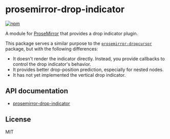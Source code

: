 # prosemirror-drop-indicator

[![npm](https://img.shields.io/npm/v/prosemirror-drop-indicator)](https://www.npmjs.com/package/prosemirror-drop-indicator)

A module for [ProseMirror](https://prosemirror.net/) that provides a drop indicator plugin.

This package serves a similar purpose to the [`prosemirror-dropcursor`](https://github.com/ProseMirror/prosemirror-dropcursor) package, but with the following differences:

- It doesn't render the indicator directly. Instead, you provide callbacks to control the drop indicator's behavior.
- It provides better drop-position prediction, especially for nested nodes.
- It has not yet implemented the vertical drop indicator.

## API documentation

- [prosemirror-drop-indicator](https://doc.deno.land/https://esm.sh/prosemirror-drop-indicator)

## License

MIT
